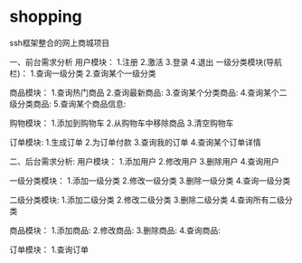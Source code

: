 # shopping
ssh框架整合的网上商城项目

一、前台需求分析
用户模块：
1.注册
2.激活
3.登录
4.退出
一级分类模块(导航栏)：
1.查询一级分类
2.查询某个一级分类

商品模块：
1.查询热门商品
2.查询最新商品:
3.查询某个分类商品:
4.查询某个二级分类商品:
5.查询某个商品信息:

购物模块：
1.添加到购物车
2.从购物车中移除商品
3.清空购物车

订单模块:
1.生成订单
2.为订单付款
3.查询我的订单
4.查询某个订单详情

二、后台需求分析:
用户模块：
1.添加用户
2.修改用户
3.删除用户
4.查询用户

一级分类模块：
1.添加一级分类
2.修改一级分类
3.删除一级分类
4.查询一级分类

二级分类模块:
1.添加二级分类
2.修改二级分类
3.删除二级分类
4.查询所有二级分类

商品模块：
1.添加商品:
2.修改商品:
3.删除商品:
4.查询商品:

订单模块：
1.查询订单



